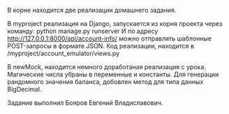 В корне находится две реализации домашнего задания.

В myproject реализация на Django, запускается из корня проекта через команду:
python manage.py runserver
И по адресу http://127.0.0.1:8000/api/account-info/ можно отправлять шаблонные POST-запросы в формате JSON.
Код реализации, находится в /myproject/account_emulator/views.py

В newMock, находится немного доработаная реализация с урока.
Магические числа убраны в переменные и константы.
Для генерации рандомного значения баланса, добовлен метод для типа данных BigDecimal.


Задание выполнил Бояров Евгений Владиславович.
